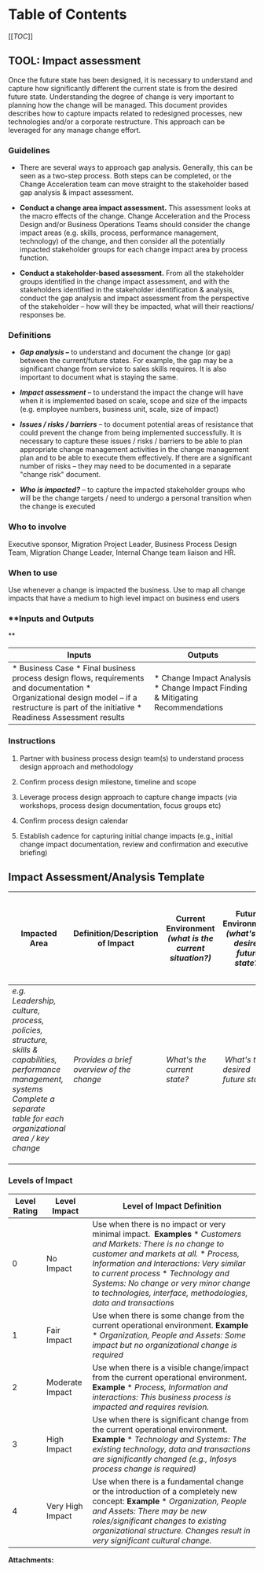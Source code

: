   

  

|    |    |    |    |
| --- | --- | --- | --- |

  

**Table of Contents**
=====================

[[_TOC_]]

**TOOL: Impact assessment**
---------------------------

Once the future state has been designed, it is necessary to understand and capture how significantly different the current state is from the desired future state. Understanding the degree of change is very important to planning how the change will be managed. This document provides describes how to capture impacts related to redesigned processes, new technologies and/or a corporate restructure. This approach can be leveraged for any manage change effort.

### **Guidelines**

*   There are several ways to approach gap analysis. Generally, this can be seen as a two-step process. Both steps can be completed, or the Change Acceleration team can move straight to the stakeholder based gap analysis & impact assessment.
    
*   **Conduct a change area impact assessment.** This assessment looks at the macro effects of the change. Change Acceleration and the Process Design and/or Business Operations Teams should consider the change impact areas (e.g. skills, process, performance management, technology) of the change, and then consider all the potentially impacted stakeholder groups for each change impact area by process function.
    
*   **Conduct a stakeholder-based assessment.** From all the stakeholder groups identified in the change impact assessment, and with the stakeholders identified in the stakeholder identification & analysis, conduct the gap analysis and impact assessment from the perspective of the stakeholder – how will they be impacted, what will their reactions/ responses be.
    

### **Definitions**

*   _**Gap analysis –**_ to understand and document the change (or gap) between the current/future states. For example, the gap may be a significant change from service to sales skills requires. It is also important to document what is staying the same.
    
*   _**Impact assessment**_ – to understand the impact the change will have when it is implemented based on scale, scope and size of the impacts (e.g. employee numbers, business unit, scale, size of impact)
    
*   _**Issues / risks / barriers**_ – to document potential areas of resistance that could prevent the change from being implemented successfully. It is necessary to capture these issues / risks / barriers to be able to plan appropriate change management activities in the change management plan and to be able to execute them effectively. If there are a significant number of risks – they may need to be documented in a separate "change risk" document.
    
*   _**Who is impacted?** –_ to capture the impacted stakeholder groups who will be the change targets / need to undergo a personal transition when the change is executed
    

### **Who to involve**

Executive sponsor, Migration Project Leader, Business Process Design Team, Migration Change Leader, Internal Change team liaison and HR.

### **When to use**

Use whenever a change is impacted the business. Use to map all change impacts that have a medium to high level impact on business end users

  

### **Inputs and Outputs  
**

| Inputs | Outputs |
| --- | --- |
|   *   Business Case      *   Final business process design flows, requirements and documentation      *   Organizational design model – if a restructure is part of the initiative      *   Readiness Assessment results        |   *   Change Impact Analysis      *   Change Impact Finding & Mitigating Recommendations        |

  

### **Instructions**

1.  Partner with business process design team(s) to understand process design approach and methodology
    
2.  Confirm process design milestone, timeline and scope
    
3.  Leverage process design approach to capture change impacts (via workshops, process design documentation, focus groups etc)
    
4.  Confirm process design calendar
    
5.  Establish cadence for capturing initial change impacts (e.g., initial change impact documentation, review and confirmation and executive briefing)
    

**Impact Assessment/Analysis Template**
---------------------------------------

  

| Impacted Area | Definition/Description of Impact | Current Environment _(what is the current situation?)_ |   Future Environment   _(what's the desired future state?)_   | Change Gap/Impact **_(what major change is required to achieve future state?)_** |   Who is impacted?  _(team/business unit/stakeholder)_   | Level of Impact | Change Issues/Risks/Barriers |
| --- | --- | --- | --- | --- | --- | --- | --- |
| _e.g. Leadership, culture, process, policies, structure, skills & capabilities, performance management, systems_    _Complete a separate table for each organizational area / key change_  | _Provides a brief overview of the change_ |   _What's the current state?_   |    _What's the desired future state?_   |   _What are the major changes/ impact between current & future state? What is staying the same? What needs to continue?_   |    _Who are the stakeholders impacted / who are the change targets?_   |   _What is the level of change impact? (Use "Level of Change Impact" sheet or consider high/medium/low)_   |    _What are the key issues or risks that could prevent this change from happening successfully?_   |
|     |     |     |     |     |     |     |     |
|     |     |     |     |     |     |     |     |
|     |     |     |     |     |     |     |     |

  

### **Levels of Impact**

| Level Rating | Level Impact | Level of Impact Definition |
| --- | --- | --- |
| 0 | No Impact |   Use when there is no impact or very minimal impact.   **Examples**  *   _Customers and Markets: There is no change to customer and markets at all._ *   _Process, Information and Interactions: Very similar to current process_ *   _Technology and Systems: No change or very minor change to technologies, interface, methodologies, data and transactions_   |
| 1 | Fair Impact |   Use when there is some change from the current operational environment.  **Example**  *   _Organization, People and Assets: Some impact but no organizational change is required_   |
| 2 | Moderate Impact |   Use when there is a visible change/impact from the current operational environment.  **Example**  *   _Process, Information and interactions: This business process is impacted and requires revision._   |
| 3 | High Impact |   Use when there is significant change from the current operational environment.  **Example**  *   _Technology and Systems: The existing technology, data and transactions are significantly changed (e.g., Infosys process change is required)_   |
| 4 | Very High Impact |   Use when there is a fundamental change or the introduction of a completely new concept:  **Example**  *   _Organization, People and Assets: There may be new roles/significant changes to existing organizational structure. Changes result in very significant cultural change._   |

 **Attachments:** 

